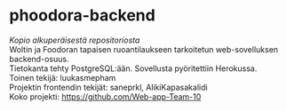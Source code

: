 # phoodora-backend
*Kopio alkuperäisestä repositoriosta* <br />
Woltin ja Foodoran tapaisen ruoantilaukseen tarkoitetun web-sovelluksen backend-osuus. <br />
Tietokanta tehty PostgreSQL:ään. Sovellusta pyöritettiin Herokussa. <br />
Toinen tekijä: luukasmepham <br />
Projektin frontendin tekijät: saneprkl, AlikiKapasakalidi <br />
Koko projekti: https://github.com/Web-app-Team-10 
